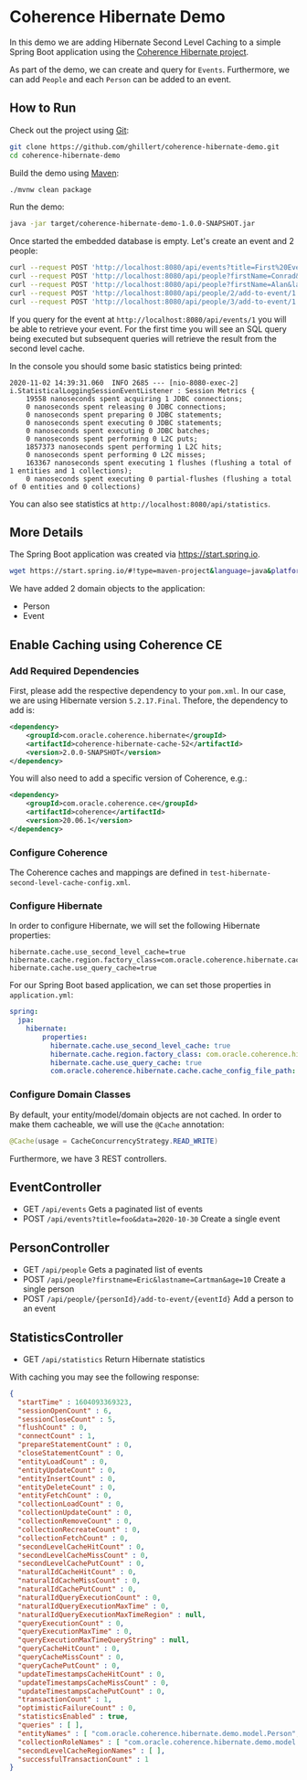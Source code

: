 # Coherence Hibernate Demo

In this demo we are adding Hibernate Second Level Caching to a simple Spring Boot
application using the [Coherence Hibernate project](https://github.com/coherence-community/coherence-hibernate).

As part of the demo, we can create and query for `Events`. Furthermore, we can
add `People` and each `Person` can be added to an event.

## How to Run

Check out the project using [Git](https://git-scm.com/):

```bash
git clone https://github.com/ghillert/coherence-hibernate-demo.git
cd coherence-hibernate-demo
```

Build the demo using [Maven](https://maven.apache.org/):

```bash
./mvnw clean package
```

Run the demo:

```bash
java -jar target/coherence-hibernate-demo-1.0.0-SNAPSHOT.jar
```

Once started the embedded database is empty. Let's create an event and 2 people:

```bash
curl --request POST 'http://localhost:8080/api/events?title=First%20Event&date=2020-11-30'
curl --request POST 'http://localhost:8080/api/people?firstName=Conrad&lastName=Zuse&age=85'
curl --request POST 'http://localhost:8080/api/people?firstName=Alan&lastName=Turing&age=41'
curl --request POST 'http://localhost:8080/api/people/2/add-to-event/1'
curl --request POST 'http://localhost:8080/api/people/3/add-to-event/1'
```

If you query for the event at `http://localhost:8080/api/events/1` you will be able to retrieve your event. For the
first time you will see an SQL query being executed but subsequent queries will retrieve
the result from the second level cache.

In the console you should some basic statistics being printed:

```
2020-11-02 14:39:31.060  INFO 2685 --- [nio-8080-exec-2] i.StatisticalLoggingSessionEventListener : Session Metrics {
    19558 nanoseconds spent acquiring 1 JDBC connections;
    0 nanoseconds spent releasing 0 JDBC connections;
    0 nanoseconds spent preparing 0 JDBC statements;
    0 nanoseconds spent executing 0 JDBC statements;
    0 nanoseconds spent executing 0 JDBC batches;
    0 nanoseconds spent performing 0 L2C puts;
    1857373 nanoseconds spent performing 1 L2C hits;
    0 nanoseconds spent performing 0 L2C misses;
    163367 nanoseconds spent executing 1 flushes (flushing a total of 1 entities and 1 collections);
    0 nanoseconds spent executing 0 partial-flushes (flushing a total of 0 entities and 0 collections)
```

You can also see statistics at `http://localhost:8080/api/statistics`.

## More Details

The Spring Boot application was created via https://start.spring.io.

```bash
wget https://start.spring.io/#!type=maven-project&language=java&platformVersion=2.4.0.M4&packaging=jar&jvmVersion=11&groupId=com.oracle.coherence.hibernate&artifactId=spring-demo&name=spring-demo&description=Demo%20project%20for%20Coherence%20Hibernate&packageName=com.oracle.coherence.hibernate.demo&dependencies=data-jpa,web,hsql
```

We have added 2 domain objects to the application:

* Person
* Event

## Enable Caching using Coherence CE

### Add Required Dependencies

First, please add the respective dependency to your `pom.xml`. In our case, we are using Hibernate version `5.2.17.Final`. Thefore, the dependency to add is:

```xml
<dependency>
    <groupId>com.oracle.coherence.hibernate</groupId>
    <artifactId>coherence-hibernate-cache-52</artifactId>
    <version>2.0.0-SNAPSHOT</version>
</dependency>
```

You will also need to add a specific version of Coherence, e.g.:

```xml
<dependency>
    <groupId>com.oracle.coherence.ce</groupId>
    <artifactId>coherence</artifactId>
    <version>20.06.1</version>
</dependency>
```

### Configure Coherence

The Coherence caches and mappings are defined in `test-hibernate-second-level-cache-config.xml`.

### Configure Hibernate

In order to configure Hibernate, we will set the following Hibernate properties:

```properties
hibernate.cache.use_second_level_cache=true
hibernate.cache.region.factory_class=com.oracle.coherence.hibernate.cache.CoherenceRegionFactory
hibernate.cache.use_query_cache=true
```
For our Spring Boot based application, we can set those properties in
`application.yml`:

```yaml
spring:
  jpa:
    hibernate:
        properties:
          hibernate.cache.use_second_level_cache: true
          hibernate.cache.region.factory_class: com.oracle.coherence.hibernate.cache.CoherenceRegionFactory
          hibernate.cache.use_query_cache: true
          com.oracle.coherence.hibernate.cache.cache_config_file_path: test-hibernate-second-level-cache-config.xml
```

### Configure Domain Classes

By default, your entity/model/domain objects are not cached. In order to make them
cacheable, we will use the `@Cache` annotation:

```java
@Cache(usage = CacheConcurrencyStrategy.READ_WRITE)
```

Furthermore, we have 3 REST controllers.

## EventController

- GET `/api/events` Gets a paginated list of events
- POST `/api/events?title=foo&data=2020-10-30` Create a single event

## PersonController

- GET `/api/people` Gets a paginated list of events
- POST `/api/people?firstname=Eric&lastname=Cartman&age=10` Create a single person
- POST `/api/people/{personId}/add-to-event/{eventId}` Add a person to an event

## StatisticsController

- GET `/api/statistics` Return Hibernate statistics

With caching you may see the following response:

```json
{
  "startTime" : 1604093369323,
  "sessionOpenCount" : 6,
  "sessionCloseCount" : 5,
  "flushCount" : 0,
  "connectCount" : 1,
  "prepareStatementCount" : 0,
  "closeStatementCount" : 0,
  "entityLoadCount" : 0,
  "entityUpdateCount" : 0,
  "entityInsertCount" : 0,
  "entityDeleteCount" : 0,
  "entityFetchCount" : 0,
  "collectionLoadCount" : 0,
  "collectionUpdateCount" : 0,
  "collectionRemoveCount" : 0,
  "collectionRecreateCount" : 0,
  "collectionFetchCount" : 0,
  "secondLevelCacheHitCount" : 0,
  "secondLevelCacheMissCount" : 0,
  "secondLevelCachePutCount" : 0,
  "naturalIdCacheHitCount" : 0,
  "naturalIdCacheMissCount" : 0,
  "naturalIdCachePutCount" : 0,
  "naturalIdQueryExecutionCount" : 0,
  "naturalIdQueryExecutionMaxTime" : 0,
  "naturalIdQueryExecutionMaxTimeRegion" : null,
  "queryExecutionCount" : 0,
  "queryExecutionMaxTime" : 0,
  "queryExecutionMaxTimeQueryString" : null,
  "queryCacheHitCount" : 0,
  "queryCacheMissCount" : 0,
  "queryCachePutCount" : 0,
  "updateTimestampsCacheHitCount" : 0,
  "updateTimestampsCacheMissCount" : 0,
  "updateTimestampsCachePutCount" : 0,
  "transactionCount" : 1,
  "optimisticFailureCount" : 0,
  "statisticsEnabled" : true,
  "queries" : [ ],
  "entityNames" : [ "com.oracle.coherence.hibernate.demo.model.Person", "com.oracle.coherence.hibernate.demo.model.Event" ],
  "collectionRoleNames" : [ "com.oracle.coherence.hibernate.demo.model.Person", "com.oracle.coherence.hibernate.demo.model.Event" ],
  "secondLevelCacheRegionNames" : [ ],
  "successfulTransactionCount" : 1
}
```
